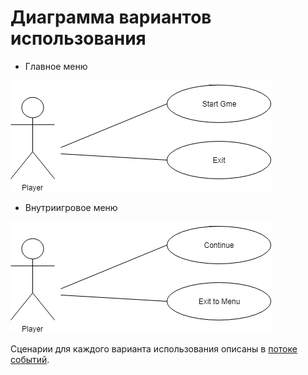 # Диаграмма вариантов использования

* Главное меню

![Диаграмма вариантов использования (Главное меню)](UseCase.png)

* Внутриигровое меню

![Диаграмма вариантов использования (Внутриигровое меню)](InGameMenu_UseCase.png)

Сценарии для каждого варианта использования описаны в [потоке событий](FlowOfEvents.md).
